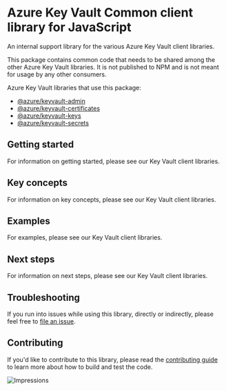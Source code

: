 # Azure Key Vault Common client library for JavaScript

An internal support library for the various Azure Key Vault client libraries.

This package contains common code that needs to be shared among the other Azure Key Vault libraries. It is not published to NPM and is not meant for usage by any other consumers.

Azure Key Vault libraries that use this package:

- [@azure/keyvault-admin](https://github.com/Azure/azure-sdk-for-js/blob/master/sdk/keyvault/keyvault-admin/README.md)
- [@azure/keyvault-certificates](https://github.com/Azure/azure-sdk-for-js/blob/master/sdk/keyvault/keyvault-certificates/README.md)
- [@azure/keyvault-keys](https://github.com/Azure/azure-sdk-for-js/blob/master/sdk/keyvault/keyvault-keys/README.md)
- [@azure/keyvault-secrets](https://github.com/Azure/azure-sdk-for-js/blob/master/sdk/keyvault/keyvault-secrets/README.md)

## Getting started

For information on getting started, please see our Key Vault client libraries.

## Key concepts

For information on key concepts, please see our Key Vault client libraries.

## Examples

For examples, please see our Key Vault client libraries.

## Next steps

For information on next steps, please see our Key Vault client libraries.

## Troubleshooting

If you run into issues while using this library, directly or indirectly, please feel free to [file an issue](https://github.com/Azure/azure-sdk-for-js/issues/new).

## Contributing

If you'd like to contribute to this library, please read the [contributing guide](https://github.com/Azure/azure-sdk-for-js/blob/master/CONTRIBUTING.md) to learn more about how to build and test the code.

![Impressions](https://azure-sdk-impressions.azurewebsites.net/api/impressions/azure-sdk-for-js%2Fsdk%2Fkeyvault%2Fkeyvault-keys%2FREADME.png)
